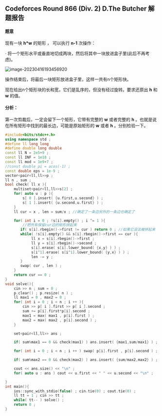 ## Codeforces Round 866 (Div. 2) D.The Butcher 解题报告

#### 题意

现有一块  **h*w**  的矩形 ， 可以执行  **n-1** 次操作：

· 将一个矩形水平或垂直地切成两块，然后将其中一块放进盒子里(此后不再考虑)。

![image-20230416193456920](C:\Users\杨阳\AppData\Roaming\Typora\typora-user-images\image-20230416193456920.png)

操作结束后，将最后一块矩形放进盒子里，这样一共有n个矩形快。

现在给出n个矩形块的长和宽，它们是乱序的，但没有经过旋转。要求还原出 **h** 和 **w** 的值。



#### 分析：

第一次剪裁后，一定会留下一个矩形，它带有完整的 **w** 或者完整的 **h** 。也就是说在所有矩形中找到的最长边，可能是原始矩形的 **w** 或者 **h** 。分别检验一下。

```c++
#include<bits/stdc++.h>
using namespace std ;
#define ll long long
#define double long double
const ll N = 2e5+9 ;
const ll INF = 1e18 ;
const ll mod = 1e9+7 ;
//const double pi = acos(-1) ;
const double eps = 1e-9 ;
vector<pair<ll,ll>>p ;
ll n , sum ;
bool check( ll x ){
    multiset<pair<ll,ll>>s[2] ;
    for( auto u : p ){
        s[ 0 ].insert( {u.first,u.second} ) ;
        s[ 1 ].insert( {u.second,u.first} ) ;
    }
    ll cur = x , len = sum/x ; //确定了一条边另外的一条边也确定了

    for( int i = 0 ; !s[i].empty() ; i ^= 1 ){
        //把所有保留cur边的矩形拼起来
       if( s[i].rbegin()->first != cur ) return 0 ; //如果它没法被拼起来
       while( !s[i].empty() && s[i].rbegin()->first == cur ){
            ll x = s[i].rbegin()->first ;
            ll y = s[i].rbegin()->second ;
            s[i].erase( s[i].lower_bound( {x,y} ) ) ;
            s[i^1].erase( s[i^1].lower_bound( {y,x} ) ) ;
            len -= y ;
       }
       swap( cur , len ) ;
    }
    return cur == 0 ;
}
void solve(){
    cin >> n ; sum = 0 ;
    p.clear() ; p.resize( n ) ;
    ll max1 = 0 , max2 = 0 ;
    for( int i = 0 ; i < n ; i ++ ){
        cin >> p[ i ].first >> p[ i ].second ;
        sum += p[i].first*p[i].second ;
        max1 = max( max1 , p[i].first ) ;
        max2 = max( max2 , p[i].second ) ;
    }

    set<pair<ll,ll>> ans ;

    if( sum%max1 == 0 && check(max1) ) ans.insert( {max1,sum/max1} ) ;

    for( int i = 0 ; i < n ; i ++ ) swap( p[i].first , p[i].second ) ;

    if( sum%max2 == 0 && check(max2) ) ans.insert( {sum/max2,max2} ) ;

    cout << ans.size() << "\n" ;
    for( auto u : ans ) cout << u.first << " " << u.second << "\n" ;

}
int main(){
    ios::sync_with_stdio(false) ; cin.tie(0) ; cout.tie(0) ;
    ll tt = 1 ; cin >> tt ;
    while( tt-- ) solve() ;
    return 0 ;
}

```
























































